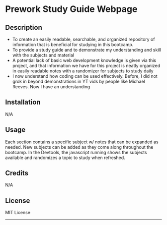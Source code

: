 # Prework Study Guide Webpage

## Description

- To create an easily readable, searchable, and organized repository of information that is beneficial for studying in this bootcamp.
- To provide a study guide and to demonstrate my understanding and skill with the subjects and material
- A potential lack of basic web development knowledge is given via this project, and that information we have for this project is neatly organized in easily readable notes with a randomizer for subjects to study daily
- I now understand how coding can be used effectively. Before, I did not grok in beyond demonstrations in YT vids by people like Michael Reeves. Now I have an understanding

## Installation

N/A

## Usage

Each section contains a specific subject w/ notes that can be expanded as needed. New subjects can be added as they come along throughout the bootcamp. In the Devtools, the javascript running shows the subjects available and randomizes a topic to study when refreshed. 

## Credits

N/A

## License

MIT License

---
